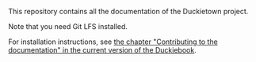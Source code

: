 This repository contains all the documentation of the Duckietown project.

Note that you need Git LFS installed.

For installation instructions, see [the chapter "Contributing to the documentation"
in the current version of the Duckiebook][duckiebook].


[duckiebook]: http://purl.org/dth/contribute-to-docs
